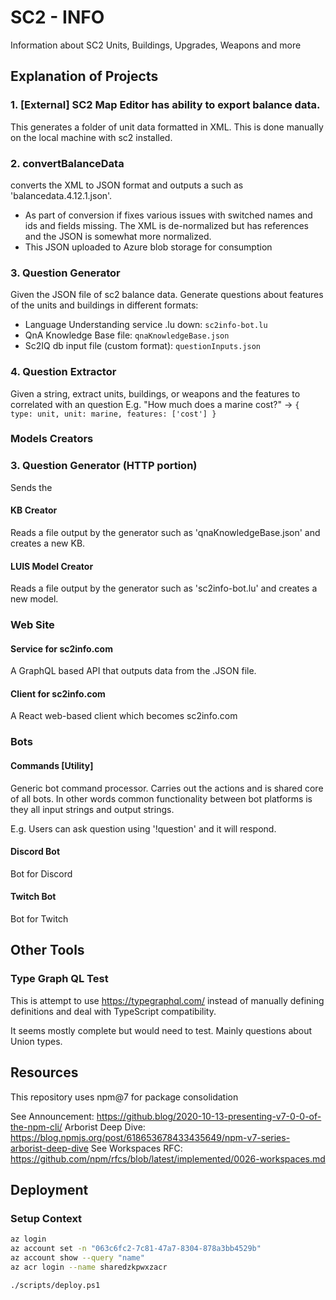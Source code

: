 # SC2 - INFO

Information about SC2 Units, Buildings, Upgrades,  Weapons and more

## Explanation of Projects

### 1. [External] SC2 Map Editor has ability to export balance data.

This generates a folder of unit data formatted in XML. This is done manually on the local machine with sc2 installed.

### 2. convertBalanceData

converts the XML to JSON format and outputs a such as 'balancedata.4.12.1.json'.

- As part of conversion if fixes various issues with switched names and ids and fields missing. The XML is de-normalized but has references and the JSON is somewhat more normalized.
- This JSON uploaded to Azure blob storage for consumption

### 3. Question Generator

Given the JSON file of sc2 balance data. Generate questions about features of the units and buildings in different formats:

- Language Understanding service .lu down: `sc2info-bot.lu`
- QnA Knowledge  Base file: `qnaKnowledgeBase.json`
- Sc2IQ db input file (custom format): `questionInputs.json`

### 4. Question Extractor

Given a string, extract units, buildings, or weapons and the features to correlated with an question
E.g. "How much does a marine cost?" -> `{ type: unit, unit: marine, features: ['cost'] }`

### Models Creators

### 3. Question Generator (HTTP portion)

Sends the

#### KB Creator

Reads a file output by the generator such as 'qnaKnowledgeBase.json' and creates a new KB.

#### LUIS Model Creator

Reads a file  output by the generator such as 'sc2info-bot.lu' and creates a new model.

### Web Site

#### Service for sc2info.com

A GraphQL based API that outputs data from the .JSON file.

#### Client for sc2info.com

A React web-based client which becomes sc2info.com

### Bots

#### Commands [Utility]

Generic bot command processor. Carries out the actions and is shared core of all bots.  In other words common functionality between bot platforms is they all input strings and output strings.

E.g. Users can ask question using '!question' and it will respond.

#### Discord Bot

Bot for Discord

#### Twitch Bot

Bot for Twitch

## Other Tools

### Type Graph QL Test

This is attempt to use https://typegraphql.com/ instead of manually defining definitions and deal with TypeScript compatibility.

It seems mostly complete but would need to test. Mainly questions about Union types.

## Resources

This repository uses npm@7 for package consolidation

See Announcement: https://github.blog/2020-10-13-presenting-v7-0-0-of-the-npm-cli/
Arborist Deep Dive: https://blog.npmjs.org/post/618653678433435649/npm-v7-series-arborist-deep-dive
See Workspaces RFC: https://github.com/npm/rfcs/blob/latest/implemented/0026-workspaces.md

## Deployment

### Setup Context

```bash
az login
az account set -n "063c6fc2-7c81-47a7-8304-878a3bb4529b"
az account show --query "name"
az acr login --name sharedzkpwxzacr
```

```pwsh
./scripts/deploy.ps1
```
